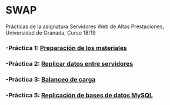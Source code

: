 # SWAP
Prácticas de la asignatura Servidores Web de Altas Prestaciones, Universidad de Granada, Curso 18/19

### -Práctica 1: [**Preparación de los materiales**](https://github.com/FernandoCP/SWAP/blob/master/Pr%C3%A1ctica1/Pr%C3%A1ctica1.md)

### -Práctica 2: [**Replicar datos entre servidores**](https://github.com/FernandoCP/SWAP/blob/master/Pr%C3%A1ctica2/Pr%C3%A1ctica2.md)


### -Práctica 3: [**Balanceo de carga**](https://github.com/FernandoCP/SWAP/blob/master/Pr%C3%A1ctica3/Pr%C3%A1ctica3.md)

### -Práctica 5: [**Replicación de bases de datos MySQL**](https://github.com/FernandoCP/SWAP/blob/master/Pr%C3%A1ctica5/Pr%C3%A1ctica5.md)



